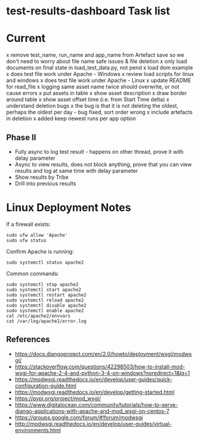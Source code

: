 # test-results-dashboard Task list

# Current
x remove test_name, run_name and app_name from Artefact save so we don't need to worry about file name safe issues & file deletion
x only load documents on final state in load_test_data.py, not pend
x load dom example
x does test file work under Apache - Windows
x review load scripts for linux and windows
x does test file work under Apache - Linux
x update README for read_file
x logging same asset name twice should overwrite, or not cause errors
x put assets in table
x show asset description
x draw border around table
x show asset offset time (i.e. from Start Time delta)
x understand deletion bugs
    x the bug is that it is not deleting the oldest, perhaps the oldest per day - bug fixed, sort order wrong
x include artefacts in deletion
x added keep newest runs per app option


## Phase II
- Fully async to log test result - happens on other thread, prove it with delay parameter
- Async to view results, does not block anything, prove that you can view results and log at same time with delay parameter
- Show results by Tribe
- Drill into previous results

# Linux Deployment Notes

If a firewall exists:
```
sudo ufw allow 'Apache'
sudo ufw status
```

Confirm Apache is running:
```
sudo systemctl status apache2
```

Common commands:
```
sudo systemctl stop apache2
sudo systemctl start apache2
sudo systemctl restart apache2
sudo systemctl reload apache2
sudo systemctl disable apache2
sudo systemctl enable apache2
cat /etc/apache2/envvars
cat /var/log/apache2/error.log
```

## References
* https://docs.djangoproject.com/en/2.0/howto/deployment/wsgi/modwsgi/
* https://stackoverflow.com/questions/42298503/how-to-install-mod-wsgi-for-apache-2-4-and-python-3-4-on-windows?noredirect=1&lq=1
* https://modwsgi.readthedocs.io/en/develop/user-guides/quick-configuration-guide.html
* https://modwsgi.readthedocs.io/en/develop/getting-started.html
* https://pypi.org/project/mod_wsgi/
* https://www.digitalocean.com/community/tutorials/how-to-serve-django-applications-with-apache-and-mod_wsgi-on-centos-7
* https://groups.google.com/forum/#!forum/modwsgi
* http://modwsgi.readthedocs.io/en/develop/user-guides/virtual-environments.html

